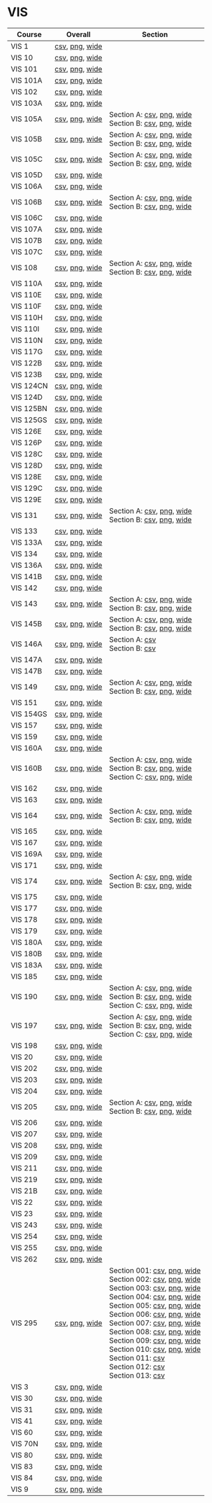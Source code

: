 # VIS

| Course | Overall | Section |
| ------ | ------- | ------- |
| VIS 1 | [csv](https://github.com/UCSD-Historical-Enrollment-Data/2024Fall/blob/main/overall/VIS%201.csv), [png](https://raw.githubusercontent.com/UCSD-Historical-Enrollment-Data/2024Fall/main/plot_overall/VIS%201.png), [wide](https://raw.githubusercontent.com/UCSD-Historical-Enrollment-Data/2024Fall/main/plot_overall_wide/VIS%201.png) |  |
| VIS 10 | [csv](https://github.com/UCSD-Historical-Enrollment-Data/2024Fall/blob/main/overall/VIS%2010.csv), [png](https://raw.githubusercontent.com/UCSD-Historical-Enrollment-Data/2024Fall/main/plot_overall/VIS%2010.png), [wide](https://raw.githubusercontent.com/UCSD-Historical-Enrollment-Data/2024Fall/main/plot_overall_wide/VIS%2010.png) |  |
| VIS 101 | [csv](https://github.com/UCSD-Historical-Enrollment-Data/2024Fall/blob/main/overall/VIS%20101.csv), [png](https://raw.githubusercontent.com/UCSD-Historical-Enrollment-Data/2024Fall/main/plot_overall/VIS%20101.png), [wide](https://raw.githubusercontent.com/UCSD-Historical-Enrollment-Data/2024Fall/main/plot_overall_wide/VIS%20101.png) |  |
| VIS 101A | [csv](https://github.com/UCSD-Historical-Enrollment-Data/2024Fall/blob/main/overall/VIS%20101A.csv), [png](https://raw.githubusercontent.com/UCSD-Historical-Enrollment-Data/2024Fall/main/plot_overall/VIS%20101A.png), [wide](https://raw.githubusercontent.com/UCSD-Historical-Enrollment-Data/2024Fall/main/plot_overall_wide/VIS%20101A.png) |  |
| VIS 102 | [csv](https://github.com/UCSD-Historical-Enrollment-Data/2024Fall/blob/main/overall/VIS%20102.csv), [png](https://raw.githubusercontent.com/UCSD-Historical-Enrollment-Data/2024Fall/main/plot_overall/VIS%20102.png), [wide](https://raw.githubusercontent.com/UCSD-Historical-Enrollment-Data/2024Fall/main/plot_overall_wide/VIS%20102.png) |  |
| VIS 103A | [csv](https://github.com/UCSD-Historical-Enrollment-Data/2024Fall/blob/main/overall/VIS%20103A.csv), [png](https://raw.githubusercontent.com/UCSD-Historical-Enrollment-Data/2024Fall/main/plot_overall/VIS%20103A.png), [wide](https://raw.githubusercontent.com/UCSD-Historical-Enrollment-Data/2024Fall/main/plot_overall_wide/VIS%20103A.png) |  |
| VIS 105A | [csv](https://github.com/UCSD-Historical-Enrollment-Data/2024Fall/blob/main/overall/VIS%20105A.csv), [png](https://raw.githubusercontent.com/UCSD-Historical-Enrollment-Data/2024Fall/main/plot_overall/VIS%20105A.png), [wide](https://raw.githubusercontent.com/UCSD-Historical-Enrollment-Data/2024Fall/main/plot_overall_wide/VIS%20105A.png) | Section A: [csv](https://github.com/UCSD-Historical-Enrollment-Data/2024Fall/blob/main/section/VIS%20105A_A.csv), [png](https://raw.githubusercontent.com/UCSD-Historical-Enrollment-Data/2024Fall/main/plot_section/VIS%20105A_A.png), [wide](https://raw.githubusercontent.com/UCSD-Historical-Enrollment-Data/2024Fall/main/plot_section_wide/VIS%20105A_A.png)<br>Section B: [csv](https://github.com/UCSD-Historical-Enrollment-Data/2024Fall/blob/main/section/VIS%20105A_B.csv), [png](https://raw.githubusercontent.com/UCSD-Historical-Enrollment-Data/2024Fall/main/plot_section/VIS%20105A_B.png), [wide](https://raw.githubusercontent.com/UCSD-Historical-Enrollment-Data/2024Fall/main/plot_section_wide/VIS%20105A_B.png) |
| VIS 105B | [csv](https://github.com/UCSD-Historical-Enrollment-Data/2024Fall/blob/main/overall/VIS%20105B.csv), [png](https://raw.githubusercontent.com/UCSD-Historical-Enrollment-Data/2024Fall/main/plot_overall/VIS%20105B.png), [wide](https://raw.githubusercontent.com/UCSD-Historical-Enrollment-Data/2024Fall/main/plot_overall_wide/VIS%20105B.png) | Section A: [csv](https://github.com/UCSD-Historical-Enrollment-Data/2024Fall/blob/main/section/VIS%20105B_A.csv), [png](https://raw.githubusercontent.com/UCSD-Historical-Enrollment-Data/2024Fall/main/plot_section/VIS%20105B_A.png), [wide](https://raw.githubusercontent.com/UCSD-Historical-Enrollment-Data/2024Fall/main/plot_section_wide/VIS%20105B_A.png)<br>Section B: [csv](https://github.com/UCSD-Historical-Enrollment-Data/2024Fall/blob/main/section/VIS%20105B_B.csv), [png](https://raw.githubusercontent.com/UCSD-Historical-Enrollment-Data/2024Fall/main/plot_section/VIS%20105B_B.png), [wide](https://raw.githubusercontent.com/UCSD-Historical-Enrollment-Data/2024Fall/main/plot_section_wide/VIS%20105B_B.png) |
| VIS 105C | [csv](https://github.com/UCSD-Historical-Enrollment-Data/2024Fall/blob/main/overall/VIS%20105C.csv), [png](https://raw.githubusercontent.com/UCSD-Historical-Enrollment-Data/2024Fall/main/plot_overall/VIS%20105C.png), [wide](https://raw.githubusercontent.com/UCSD-Historical-Enrollment-Data/2024Fall/main/plot_overall_wide/VIS%20105C.png) | Section A: [csv](https://github.com/UCSD-Historical-Enrollment-Data/2024Fall/blob/main/section/VIS%20105C_A.csv), [png](https://raw.githubusercontent.com/UCSD-Historical-Enrollment-Data/2024Fall/main/plot_section/VIS%20105C_A.png), [wide](https://raw.githubusercontent.com/UCSD-Historical-Enrollment-Data/2024Fall/main/plot_section_wide/VIS%20105C_A.png)<br>Section B: [csv](https://github.com/UCSD-Historical-Enrollment-Data/2024Fall/blob/main/section/VIS%20105C_B.csv), [png](https://raw.githubusercontent.com/UCSD-Historical-Enrollment-Data/2024Fall/main/plot_section/VIS%20105C_B.png), [wide](https://raw.githubusercontent.com/UCSD-Historical-Enrollment-Data/2024Fall/main/plot_section_wide/VIS%20105C_B.png) |
| VIS 105D | [csv](https://github.com/UCSD-Historical-Enrollment-Data/2024Fall/blob/main/overall/VIS%20105D.csv), [png](https://raw.githubusercontent.com/UCSD-Historical-Enrollment-Data/2024Fall/main/plot_overall/VIS%20105D.png), [wide](https://raw.githubusercontent.com/UCSD-Historical-Enrollment-Data/2024Fall/main/plot_overall_wide/VIS%20105D.png) |  |
| VIS 106A | [csv](https://github.com/UCSD-Historical-Enrollment-Data/2024Fall/blob/main/overall/VIS%20106A.csv), [png](https://raw.githubusercontent.com/UCSD-Historical-Enrollment-Data/2024Fall/main/plot_overall/VIS%20106A.png), [wide](https://raw.githubusercontent.com/UCSD-Historical-Enrollment-Data/2024Fall/main/plot_overall_wide/VIS%20106A.png) |  |
| VIS 106B | [csv](https://github.com/UCSD-Historical-Enrollment-Data/2024Fall/blob/main/overall/VIS%20106B.csv), [png](https://raw.githubusercontent.com/UCSD-Historical-Enrollment-Data/2024Fall/main/plot_overall/VIS%20106B.png), [wide](https://raw.githubusercontent.com/UCSD-Historical-Enrollment-Data/2024Fall/main/plot_overall_wide/VIS%20106B.png) | Section A: [csv](https://github.com/UCSD-Historical-Enrollment-Data/2024Fall/blob/main/section/VIS%20106B_A.csv), [png](https://raw.githubusercontent.com/UCSD-Historical-Enrollment-Data/2024Fall/main/plot_section/VIS%20106B_A.png), [wide](https://raw.githubusercontent.com/UCSD-Historical-Enrollment-Data/2024Fall/main/plot_section_wide/VIS%20106B_A.png)<br>Section B: [csv](https://github.com/UCSD-Historical-Enrollment-Data/2024Fall/blob/main/section/VIS%20106B_B.csv), [png](https://raw.githubusercontent.com/UCSD-Historical-Enrollment-Data/2024Fall/main/plot_section/VIS%20106B_B.png), [wide](https://raw.githubusercontent.com/UCSD-Historical-Enrollment-Data/2024Fall/main/plot_section_wide/VIS%20106B_B.png) |
| VIS 106C | [csv](https://github.com/UCSD-Historical-Enrollment-Data/2024Fall/blob/main/overall/VIS%20106C.csv), [png](https://raw.githubusercontent.com/UCSD-Historical-Enrollment-Data/2024Fall/main/plot_overall/VIS%20106C.png), [wide](https://raw.githubusercontent.com/UCSD-Historical-Enrollment-Data/2024Fall/main/plot_overall_wide/VIS%20106C.png) |  |
| VIS 107A | [csv](https://github.com/UCSD-Historical-Enrollment-Data/2024Fall/blob/main/overall/VIS%20107A.csv), [png](https://raw.githubusercontent.com/UCSD-Historical-Enrollment-Data/2024Fall/main/plot_overall/VIS%20107A.png), [wide](https://raw.githubusercontent.com/UCSD-Historical-Enrollment-Data/2024Fall/main/plot_overall_wide/VIS%20107A.png) |  |
| VIS 107B | [csv](https://github.com/UCSD-Historical-Enrollment-Data/2024Fall/blob/main/overall/VIS%20107B.csv), [png](https://raw.githubusercontent.com/UCSD-Historical-Enrollment-Data/2024Fall/main/plot_overall/VIS%20107B.png), [wide](https://raw.githubusercontent.com/UCSD-Historical-Enrollment-Data/2024Fall/main/plot_overall_wide/VIS%20107B.png) |  |
| VIS 107C | [csv](https://github.com/UCSD-Historical-Enrollment-Data/2024Fall/blob/main/overall/VIS%20107C.csv), [png](https://raw.githubusercontent.com/UCSD-Historical-Enrollment-Data/2024Fall/main/plot_overall/VIS%20107C.png), [wide](https://raw.githubusercontent.com/UCSD-Historical-Enrollment-Data/2024Fall/main/plot_overall_wide/VIS%20107C.png) |  |
| VIS 108 | [csv](https://github.com/UCSD-Historical-Enrollment-Data/2024Fall/blob/main/overall/VIS%20108.csv), [png](https://raw.githubusercontent.com/UCSD-Historical-Enrollment-Data/2024Fall/main/plot_overall/VIS%20108.png), [wide](https://raw.githubusercontent.com/UCSD-Historical-Enrollment-Data/2024Fall/main/plot_overall_wide/VIS%20108.png) | Section A: [csv](https://github.com/UCSD-Historical-Enrollment-Data/2024Fall/blob/main/section/VIS%20108_A.csv), [png](https://raw.githubusercontent.com/UCSD-Historical-Enrollment-Data/2024Fall/main/plot_section/VIS%20108_A.png), [wide](https://raw.githubusercontent.com/UCSD-Historical-Enrollment-Data/2024Fall/main/plot_section_wide/VIS%20108_A.png)<br>Section B: [csv](https://github.com/UCSD-Historical-Enrollment-Data/2024Fall/blob/main/section/VIS%20108_B.csv), [png](https://raw.githubusercontent.com/UCSD-Historical-Enrollment-Data/2024Fall/main/plot_section/VIS%20108_B.png), [wide](https://raw.githubusercontent.com/UCSD-Historical-Enrollment-Data/2024Fall/main/plot_section_wide/VIS%20108_B.png) |
| VIS 110A | [csv](https://github.com/UCSD-Historical-Enrollment-Data/2024Fall/blob/main/overall/VIS%20110A.csv), [png](https://raw.githubusercontent.com/UCSD-Historical-Enrollment-Data/2024Fall/main/plot_overall/VIS%20110A.png), [wide](https://raw.githubusercontent.com/UCSD-Historical-Enrollment-Data/2024Fall/main/plot_overall_wide/VIS%20110A.png) |  |
| VIS 110E | [csv](https://github.com/UCSD-Historical-Enrollment-Data/2024Fall/blob/main/overall/VIS%20110E.csv), [png](https://raw.githubusercontent.com/UCSD-Historical-Enrollment-Data/2024Fall/main/plot_overall/VIS%20110E.png), [wide](https://raw.githubusercontent.com/UCSD-Historical-Enrollment-Data/2024Fall/main/plot_overall_wide/VIS%20110E.png) |  |
| VIS 110F | [csv](https://github.com/UCSD-Historical-Enrollment-Data/2024Fall/blob/main/overall/VIS%20110F.csv), [png](https://raw.githubusercontent.com/UCSD-Historical-Enrollment-Data/2024Fall/main/plot_overall/VIS%20110F.png), [wide](https://raw.githubusercontent.com/UCSD-Historical-Enrollment-Data/2024Fall/main/plot_overall_wide/VIS%20110F.png) |  |
| VIS 110H | [csv](https://github.com/UCSD-Historical-Enrollment-Data/2024Fall/blob/main/overall/VIS%20110H.csv), [png](https://raw.githubusercontent.com/UCSD-Historical-Enrollment-Data/2024Fall/main/plot_overall/VIS%20110H.png), [wide](https://raw.githubusercontent.com/UCSD-Historical-Enrollment-Data/2024Fall/main/plot_overall_wide/VIS%20110H.png) |  |
| VIS 110I | [csv](https://github.com/UCSD-Historical-Enrollment-Data/2024Fall/blob/main/overall/VIS%20110I.csv), [png](https://raw.githubusercontent.com/UCSD-Historical-Enrollment-Data/2024Fall/main/plot_overall/VIS%20110I.png), [wide](https://raw.githubusercontent.com/UCSD-Historical-Enrollment-Data/2024Fall/main/plot_overall_wide/VIS%20110I.png) |  |
| VIS 110N | [csv](https://github.com/UCSD-Historical-Enrollment-Data/2024Fall/blob/main/overall/VIS%20110N.csv), [png](https://raw.githubusercontent.com/UCSD-Historical-Enrollment-Data/2024Fall/main/plot_overall/VIS%20110N.png), [wide](https://raw.githubusercontent.com/UCSD-Historical-Enrollment-Data/2024Fall/main/plot_overall_wide/VIS%20110N.png) |  |
| VIS 117G | [csv](https://github.com/UCSD-Historical-Enrollment-Data/2024Fall/blob/main/overall/VIS%20117G.csv), [png](https://raw.githubusercontent.com/UCSD-Historical-Enrollment-Data/2024Fall/main/plot_overall/VIS%20117G.png), [wide](https://raw.githubusercontent.com/UCSD-Historical-Enrollment-Data/2024Fall/main/plot_overall_wide/VIS%20117G.png) |  |
| VIS 122B | [csv](https://github.com/UCSD-Historical-Enrollment-Data/2024Fall/blob/main/overall/VIS%20122B.csv), [png](https://raw.githubusercontent.com/UCSD-Historical-Enrollment-Data/2024Fall/main/plot_overall/VIS%20122B.png), [wide](https://raw.githubusercontent.com/UCSD-Historical-Enrollment-Data/2024Fall/main/plot_overall_wide/VIS%20122B.png) |  |
| VIS 123B | [csv](https://github.com/UCSD-Historical-Enrollment-Data/2024Fall/blob/main/overall/VIS%20123B.csv), [png](https://raw.githubusercontent.com/UCSD-Historical-Enrollment-Data/2024Fall/main/plot_overall/VIS%20123B.png), [wide](https://raw.githubusercontent.com/UCSD-Historical-Enrollment-Data/2024Fall/main/plot_overall_wide/VIS%20123B.png) |  |
| VIS 124CN | [csv](https://github.com/UCSD-Historical-Enrollment-Data/2024Fall/blob/main/overall/VIS%20124CN.csv), [png](https://raw.githubusercontent.com/UCSD-Historical-Enrollment-Data/2024Fall/main/plot_overall/VIS%20124CN.png), [wide](https://raw.githubusercontent.com/UCSD-Historical-Enrollment-Data/2024Fall/main/plot_overall_wide/VIS%20124CN.png) |  |
| VIS 124D | [csv](https://github.com/UCSD-Historical-Enrollment-Data/2024Fall/blob/main/overall/VIS%20124D.csv), [png](https://raw.githubusercontent.com/UCSD-Historical-Enrollment-Data/2024Fall/main/plot_overall/VIS%20124D.png), [wide](https://raw.githubusercontent.com/UCSD-Historical-Enrollment-Data/2024Fall/main/plot_overall_wide/VIS%20124D.png) |  |
| VIS 125BN | [csv](https://github.com/UCSD-Historical-Enrollment-Data/2024Fall/blob/main/overall/VIS%20125BN.csv), [png](https://raw.githubusercontent.com/UCSD-Historical-Enrollment-Data/2024Fall/main/plot_overall/VIS%20125BN.png), [wide](https://raw.githubusercontent.com/UCSD-Historical-Enrollment-Data/2024Fall/main/plot_overall_wide/VIS%20125BN.png) |  |
| VIS 125GS | [csv](https://github.com/UCSD-Historical-Enrollment-Data/2024Fall/blob/main/overall/VIS%20125GS.csv), [png](https://raw.githubusercontent.com/UCSD-Historical-Enrollment-Data/2024Fall/main/plot_overall/VIS%20125GS.png), [wide](https://raw.githubusercontent.com/UCSD-Historical-Enrollment-Data/2024Fall/main/plot_overall_wide/VIS%20125GS.png) |  |
| VIS 126E | [csv](https://github.com/UCSD-Historical-Enrollment-Data/2024Fall/blob/main/overall/VIS%20126E.csv), [png](https://raw.githubusercontent.com/UCSD-Historical-Enrollment-Data/2024Fall/main/plot_overall/VIS%20126E.png), [wide](https://raw.githubusercontent.com/UCSD-Historical-Enrollment-Data/2024Fall/main/plot_overall_wide/VIS%20126E.png) |  |
| VIS 126P | [csv](https://github.com/UCSD-Historical-Enrollment-Data/2024Fall/blob/main/overall/VIS%20126P.csv), [png](https://raw.githubusercontent.com/UCSD-Historical-Enrollment-Data/2024Fall/main/plot_overall/VIS%20126P.png), [wide](https://raw.githubusercontent.com/UCSD-Historical-Enrollment-Data/2024Fall/main/plot_overall_wide/VIS%20126P.png) |  |
| VIS 128C | [csv](https://github.com/UCSD-Historical-Enrollment-Data/2024Fall/blob/main/overall/VIS%20128C.csv), [png](https://raw.githubusercontent.com/UCSD-Historical-Enrollment-Data/2024Fall/main/plot_overall/VIS%20128C.png), [wide](https://raw.githubusercontent.com/UCSD-Historical-Enrollment-Data/2024Fall/main/plot_overall_wide/VIS%20128C.png) |  |
| VIS 128D | [csv](https://github.com/UCSD-Historical-Enrollment-Data/2024Fall/blob/main/overall/VIS%20128D.csv), [png](https://raw.githubusercontent.com/UCSD-Historical-Enrollment-Data/2024Fall/main/plot_overall/VIS%20128D.png), [wide](https://raw.githubusercontent.com/UCSD-Historical-Enrollment-Data/2024Fall/main/plot_overall_wide/VIS%20128D.png) |  |
| VIS 128E | [csv](https://github.com/UCSD-Historical-Enrollment-Data/2024Fall/blob/main/overall/VIS%20128E.csv), [png](https://raw.githubusercontent.com/UCSD-Historical-Enrollment-Data/2024Fall/main/plot_overall/VIS%20128E.png), [wide](https://raw.githubusercontent.com/UCSD-Historical-Enrollment-Data/2024Fall/main/plot_overall_wide/VIS%20128E.png) |  |
| VIS 129C | [csv](https://github.com/UCSD-Historical-Enrollment-Data/2024Fall/blob/main/overall/VIS%20129C.csv), [png](https://raw.githubusercontent.com/UCSD-Historical-Enrollment-Data/2024Fall/main/plot_overall/VIS%20129C.png), [wide](https://raw.githubusercontent.com/UCSD-Historical-Enrollment-Data/2024Fall/main/plot_overall_wide/VIS%20129C.png) |  |
| VIS 129E | [csv](https://github.com/UCSD-Historical-Enrollment-Data/2024Fall/blob/main/overall/VIS%20129E.csv), [png](https://raw.githubusercontent.com/UCSD-Historical-Enrollment-Data/2024Fall/main/plot_overall/VIS%20129E.png), [wide](https://raw.githubusercontent.com/UCSD-Historical-Enrollment-Data/2024Fall/main/plot_overall_wide/VIS%20129E.png) |  |
| VIS 131 | [csv](https://github.com/UCSD-Historical-Enrollment-Data/2024Fall/blob/main/overall/VIS%20131.csv), [png](https://raw.githubusercontent.com/UCSD-Historical-Enrollment-Data/2024Fall/main/plot_overall/VIS%20131.png), [wide](https://raw.githubusercontent.com/UCSD-Historical-Enrollment-Data/2024Fall/main/plot_overall_wide/VIS%20131.png) | Section A: [csv](https://github.com/UCSD-Historical-Enrollment-Data/2024Fall/blob/main/section/VIS%20131_A.csv), [png](https://raw.githubusercontent.com/UCSD-Historical-Enrollment-Data/2024Fall/main/plot_section/VIS%20131_A.png), [wide](https://raw.githubusercontent.com/UCSD-Historical-Enrollment-Data/2024Fall/main/plot_section_wide/VIS%20131_A.png)<br>Section B: [csv](https://github.com/UCSD-Historical-Enrollment-Data/2024Fall/blob/main/section/VIS%20131_B.csv), [png](https://raw.githubusercontent.com/UCSD-Historical-Enrollment-Data/2024Fall/main/plot_section/VIS%20131_B.png), [wide](https://raw.githubusercontent.com/UCSD-Historical-Enrollment-Data/2024Fall/main/plot_section_wide/VIS%20131_B.png) |
| VIS 133 | [csv](https://github.com/UCSD-Historical-Enrollment-Data/2024Fall/blob/main/overall/VIS%20133.csv), [png](https://raw.githubusercontent.com/UCSD-Historical-Enrollment-Data/2024Fall/main/plot_overall/VIS%20133.png), [wide](https://raw.githubusercontent.com/UCSD-Historical-Enrollment-Data/2024Fall/main/plot_overall_wide/VIS%20133.png) |  |
| VIS 133A | [csv](https://github.com/UCSD-Historical-Enrollment-Data/2024Fall/blob/main/overall/VIS%20133A.csv), [png](https://raw.githubusercontent.com/UCSD-Historical-Enrollment-Data/2024Fall/main/plot_overall/VIS%20133A.png), [wide](https://raw.githubusercontent.com/UCSD-Historical-Enrollment-Data/2024Fall/main/plot_overall_wide/VIS%20133A.png) |  |
| VIS 134 | [csv](https://github.com/UCSD-Historical-Enrollment-Data/2024Fall/blob/main/overall/VIS%20134.csv), [png](https://raw.githubusercontent.com/UCSD-Historical-Enrollment-Data/2024Fall/main/plot_overall/VIS%20134.png), [wide](https://raw.githubusercontent.com/UCSD-Historical-Enrollment-Data/2024Fall/main/plot_overall_wide/VIS%20134.png) |  |
| VIS 136A | [csv](https://github.com/UCSD-Historical-Enrollment-Data/2024Fall/blob/main/overall/VIS%20136A.csv), [png](https://raw.githubusercontent.com/UCSD-Historical-Enrollment-Data/2024Fall/main/plot_overall/VIS%20136A.png), [wide](https://raw.githubusercontent.com/UCSD-Historical-Enrollment-Data/2024Fall/main/plot_overall_wide/VIS%20136A.png) |  |
| VIS 141B | [csv](https://github.com/UCSD-Historical-Enrollment-Data/2024Fall/blob/main/overall/VIS%20141B.csv), [png](https://raw.githubusercontent.com/UCSD-Historical-Enrollment-Data/2024Fall/main/plot_overall/VIS%20141B.png), [wide](https://raw.githubusercontent.com/UCSD-Historical-Enrollment-Data/2024Fall/main/plot_overall_wide/VIS%20141B.png) |  |
| VIS 142 | [csv](https://github.com/UCSD-Historical-Enrollment-Data/2024Fall/blob/main/overall/VIS%20142.csv), [png](https://raw.githubusercontent.com/UCSD-Historical-Enrollment-Data/2024Fall/main/plot_overall/VIS%20142.png), [wide](https://raw.githubusercontent.com/UCSD-Historical-Enrollment-Data/2024Fall/main/plot_overall_wide/VIS%20142.png) |  |
| VIS 143 | [csv](https://github.com/UCSD-Historical-Enrollment-Data/2024Fall/blob/main/overall/VIS%20143.csv), [png](https://raw.githubusercontent.com/UCSD-Historical-Enrollment-Data/2024Fall/main/plot_overall/VIS%20143.png), [wide](https://raw.githubusercontent.com/UCSD-Historical-Enrollment-Data/2024Fall/main/plot_overall_wide/VIS%20143.png) | Section A: [csv](https://github.com/UCSD-Historical-Enrollment-Data/2024Fall/blob/main/section/VIS%20143_A.csv), [png](https://raw.githubusercontent.com/UCSD-Historical-Enrollment-Data/2024Fall/main/plot_section/VIS%20143_A.png), [wide](https://raw.githubusercontent.com/UCSD-Historical-Enrollment-Data/2024Fall/main/plot_section_wide/VIS%20143_A.png)<br>Section B: [csv](https://github.com/UCSD-Historical-Enrollment-Data/2024Fall/blob/main/section/VIS%20143_B.csv), [png](https://raw.githubusercontent.com/UCSD-Historical-Enrollment-Data/2024Fall/main/plot_section/VIS%20143_B.png), [wide](https://raw.githubusercontent.com/UCSD-Historical-Enrollment-Data/2024Fall/main/plot_section_wide/VIS%20143_B.png) |
| VIS 145B | [csv](https://github.com/UCSD-Historical-Enrollment-Data/2024Fall/blob/main/overall/VIS%20145B.csv), [png](https://raw.githubusercontent.com/UCSD-Historical-Enrollment-Data/2024Fall/main/plot_overall/VIS%20145B.png), [wide](https://raw.githubusercontent.com/UCSD-Historical-Enrollment-Data/2024Fall/main/plot_overall_wide/VIS%20145B.png) | Section A: [csv](https://github.com/UCSD-Historical-Enrollment-Data/2024Fall/blob/main/section/VIS%20145B_A.csv), [png](https://raw.githubusercontent.com/UCSD-Historical-Enrollment-Data/2024Fall/main/plot_section/VIS%20145B_A.png), [wide](https://raw.githubusercontent.com/UCSD-Historical-Enrollment-Data/2024Fall/main/plot_section_wide/VIS%20145B_A.png)<br>Section B: [csv](https://github.com/UCSD-Historical-Enrollment-Data/2024Fall/blob/main/section/VIS%20145B_B.csv), [png](https://raw.githubusercontent.com/UCSD-Historical-Enrollment-Data/2024Fall/main/plot_section/VIS%20145B_B.png), [wide](https://raw.githubusercontent.com/UCSD-Historical-Enrollment-Data/2024Fall/main/plot_section_wide/VIS%20145B_B.png) |
| VIS 146A | [csv](https://github.com/UCSD-Historical-Enrollment-Data/2024Fall/blob/main/overall/VIS%20146A.csv), [png](https://raw.githubusercontent.com/UCSD-Historical-Enrollment-Data/2024Fall/main/plot_overall/VIS%20146A.png), [wide](https://raw.githubusercontent.com/UCSD-Historical-Enrollment-Data/2024Fall/main/plot_overall_wide/VIS%20146A.png) | Section A: [csv](https://github.com/UCSD-Historical-Enrollment-Data/2024Fall/blob/main/section/VIS%20146A_A.csv)<br>Section B: [csv](https://github.com/UCSD-Historical-Enrollment-Data/2024Fall/blob/main/section/VIS%20146A_B.csv) |
| VIS 147A | [csv](https://github.com/UCSD-Historical-Enrollment-Data/2024Fall/blob/main/overall/VIS%20147A.csv), [png](https://raw.githubusercontent.com/UCSD-Historical-Enrollment-Data/2024Fall/main/plot_overall/VIS%20147A.png), [wide](https://raw.githubusercontent.com/UCSD-Historical-Enrollment-Data/2024Fall/main/plot_overall_wide/VIS%20147A.png) |  |
| VIS 147B | [csv](https://github.com/UCSD-Historical-Enrollment-Data/2024Fall/blob/main/overall/VIS%20147B.csv), [png](https://raw.githubusercontent.com/UCSD-Historical-Enrollment-Data/2024Fall/main/plot_overall/VIS%20147B.png), [wide](https://raw.githubusercontent.com/UCSD-Historical-Enrollment-Data/2024Fall/main/plot_overall_wide/VIS%20147B.png) |  |
| VIS 149 | [csv](https://github.com/UCSD-Historical-Enrollment-Data/2024Fall/blob/main/overall/VIS%20149.csv), [png](https://raw.githubusercontent.com/UCSD-Historical-Enrollment-Data/2024Fall/main/plot_overall/VIS%20149.png), [wide](https://raw.githubusercontent.com/UCSD-Historical-Enrollment-Data/2024Fall/main/plot_overall_wide/VIS%20149.png) | Section A: [csv](https://github.com/UCSD-Historical-Enrollment-Data/2024Fall/blob/main/section/VIS%20149_A.csv), [png](https://raw.githubusercontent.com/UCSD-Historical-Enrollment-Data/2024Fall/main/plot_section/VIS%20149_A.png), [wide](https://raw.githubusercontent.com/UCSD-Historical-Enrollment-Data/2024Fall/main/plot_section_wide/VIS%20149_A.png)<br>Section B: [csv](https://github.com/UCSD-Historical-Enrollment-Data/2024Fall/blob/main/section/VIS%20149_B.csv), [png](https://raw.githubusercontent.com/UCSD-Historical-Enrollment-Data/2024Fall/main/plot_section/VIS%20149_B.png), [wide](https://raw.githubusercontent.com/UCSD-Historical-Enrollment-Data/2024Fall/main/plot_section_wide/VIS%20149_B.png) |
| VIS 151 | [csv](https://github.com/UCSD-Historical-Enrollment-Data/2024Fall/blob/main/overall/VIS%20151.csv), [png](https://raw.githubusercontent.com/UCSD-Historical-Enrollment-Data/2024Fall/main/plot_overall/VIS%20151.png), [wide](https://raw.githubusercontent.com/UCSD-Historical-Enrollment-Data/2024Fall/main/plot_overall_wide/VIS%20151.png) |  |
| VIS 154GS | [csv](https://github.com/UCSD-Historical-Enrollment-Data/2024Fall/blob/main/overall/VIS%20154GS.csv), [png](https://raw.githubusercontent.com/UCSD-Historical-Enrollment-Data/2024Fall/main/plot_overall/VIS%20154GS.png), [wide](https://raw.githubusercontent.com/UCSD-Historical-Enrollment-Data/2024Fall/main/plot_overall_wide/VIS%20154GS.png) |  |
| VIS 157 | [csv](https://github.com/UCSD-Historical-Enrollment-Data/2024Fall/blob/main/overall/VIS%20157.csv), [png](https://raw.githubusercontent.com/UCSD-Historical-Enrollment-Data/2024Fall/main/plot_overall/VIS%20157.png), [wide](https://raw.githubusercontent.com/UCSD-Historical-Enrollment-Data/2024Fall/main/plot_overall_wide/VIS%20157.png) |  |
| VIS 159 | [csv](https://github.com/UCSD-Historical-Enrollment-Data/2024Fall/blob/main/overall/VIS%20159.csv), [png](https://raw.githubusercontent.com/UCSD-Historical-Enrollment-Data/2024Fall/main/plot_overall/VIS%20159.png), [wide](https://raw.githubusercontent.com/UCSD-Historical-Enrollment-Data/2024Fall/main/plot_overall_wide/VIS%20159.png) |  |
| VIS 160A | [csv](https://github.com/UCSD-Historical-Enrollment-Data/2024Fall/blob/main/overall/VIS%20160A.csv), [png](https://raw.githubusercontent.com/UCSD-Historical-Enrollment-Data/2024Fall/main/plot_overall/VIS%20160A.png), [wide](https://raw.githubusercontent.com/UCSD-Historical-Enrollment-Data/2024Fall/main/plot_overall_wide/VIS%20160A.png) |  |
| VIS 160B | [csv](https://github.com/UCSD-Historical-Enrollment-Data/2024Fall/blob/main/overall/VIS%20160B.csv), [png](https://raw.githubusercontent.com/UCSD-Historical-Enrollment-Data/2024Fall/main/plot_overall/VIS%20160B.png), [wide](https://raw.githubusercontent.com/UCSD-Historical-Enrollment-Data/2024Fall/main/plot_overall_wide/VIS%20160B.png) | Section A: [csv](https://github.com/UCSD-Historical-Enrollment-Data/2024Fall/blob/main/section/VIS%20160B_A.csv), [png](https://raw.githubusercontent.com/UCSD-Historical-Enrollment-Data/2024Fall/main/plot_section/VIS%20160B_A.png), [wide](https://raw.githubusercontent.com/UCSD-Historical-Enrollment-Data/2024Fall/main/plot_section_wide/VIS%20160B_A.png)<br>Section B: [csv](https://github.com/UCSD-Historical-Enrollment-Data/2024Fall/blob/main/section/VIS%20160B_B.csv), [png](https://raw.githubusercontent.com/UCSD-Historical-Enrollment-Data/2024Fall/main/plot_section/VIS%20160B_B.png), [wide](https://raw.githubusercontent.com/UCSD-Historical-Enrollment-Data/2024Fall/main/plot_section_wide/VIS%20160B_B.png)<br>Section C: [csv](https://github.com/UCSD-Historical-Enrollment-Data/2024Fall/blob/main/section/VIS%20160B_C.csv), [png](https://raw.githubusercontent.com/UCSD-Historical-Enrollment-Data/2024Fall/main/plot_section/VIS%20160B_C.png), [wide](https://raw.githubusercontent.com/UCSD-Historical-Enrollment-Data/2024Fall/main/plot_section_wide/VIS%20160B_C.png) |
| VIS 162 | [csv](https://github.com/UCSD-Historical-Enrollment-Data/2024Fall/blob/main/overall/VIS%20162.csv), [png](https://raw.githubusercontent.com/UCSD-Historical-Enrollment-Data/2024Fall/main/plot_overall/VIS%20162.png), [wide](https://raw.githubusercontent.com/UCSD-Historical-Enrollment-Data/2024Fall/main/plot_overall_wide/VIS%20162.png) |  |
| VIS 163 | [csv](https://github.com/UCSD-Historical-Enrollment-Data/2024Fall/blob/main/overall/VIS%20163.csv), [png](https://raw.githubusercontent.com/UCSD-Historical-Enrollment-Data/2024Fall/main/plot_overall/VIS%20163.png), [wide](https://raw.githubusercontent.com/UCSD-Historical-Enrollment-Data/2024Fall/main/plot_overall_wide/VIS%20163.png) |  |
| VIS 164 | [csv](https://github.com/UCSD-Historical-Enrollment-Data/2024Fall/blob/main/overall/VIS%20164.csv), [png](https://raw.githubusercontent.com/UCSD-Historical-Enrollment-Data/2024Fall/main/plot_overall/VIS%20164.png), [wide](https://raw.githubusercontent.com/UCSD-Historical-Enrollment-Data/2024Fall/main/plot_overall_wide/VIS%20164.png) | Section A: [csv](https://github.com/UCSD-Historical-Enrollment-Data/2024Fall/blob/main/section/VIS%20164_A.csv), [png](https://raw.githubusercontent.com/UCSD-Historical-Enrollment-Data/2024Fall/main/plot_section/VIS%20164_A.png), [wide](https://raw.githubusercontent.com/UCSD-Historical-Enrollment-Data/2024Fall/main/plot_section_wide/VIS%20164_A.png)<br>Section B: [csv](https://github.com/UCSD-Historical-Enrollment-Data/2024Fall/blob/main/section/VIS%20164_B.csv), [png](https://raw.githubusercontent.com/UCSD-Historical-Enrollment-Data/2024Fall/main/plot_section/VIS%20164_B.png), [wide](https://raw.githubusercontent.com/UCSD-Historical-Enrollment-Data/2024Fall/main/plot_section_wide/VIS%20164_B.png) |
| VIS 165 | [csv](https://github.com/UCSD-Historical-Enrollment-Data/2024Fall/blob/main/overall/VIS%20165.csv), [png](https://raw.githubusercontent.com/UCSD-Historical-Enrollment-Data/2024Fall/main/plot_overall/VIS%20165.png), [wide](https://raw.githubusercontent.com/UCSD-Historical-Enrollment-Data/2024Fall/main/plot_overall_wide/VIS%20165.png) |  |
| VIS 167 | [csv](https://github.com/UCSD-Historical-Enrollment-Data/2024Fall/blob/main/overall/VIS%20167.csv), [png](https://raw.githubusercontent.com/UCSD-Historical-Enrollment-Data/2024Fall/main/plot_overall/VIS%20167.png), [wide](https://raw.githubusercontent.com/UCSD-Historical-Enrollment-Data/2024Fall/main/plot_overall_wide/VIS%20167.png) |  |
| VIS 169A | [csv](https://github.com/UCSD-Historical-Enrollment-Data/2024Fall/blob/main/overall/VIS%20169A.csv), [png](https://raw.githubusercontent.com/UCSD-Historical-Enrollment-Data/2024Fall/main/plot_overall/VIS%20169A.png), [wide](https://raw.githubusercontent.com/UCSD-Historical-Enrollment-Data/2024Fall/main/plot_overall_wide/VIS%20169A.png) |  |
| VIS 171 | [csv](https://github.com/UCSD-Historical-Enrollment-Data/2024Fall/blob/main/overall/VIS%20171.csv), [png](https://raw.githubusercontent.com/UCSD-Historical-Enrollment-Data/2024Fall/main/plot_overall/VIS%20171.png), [wide](https://raw.githubusercontent.com/UCSD-Historical-Enrollment-Data/2024Fall/main/plot_overall_wide/VIS%20171.png) |  |
| VIS 174 | [csv](https://github.com/UCSD-Historical-Enrollment-Data/2024Fall/blob/main/overall/VIS%20174.csv), [png](https://raw.githubusercontent.com/UCSD-Historical-Enrollment-Data/2024Fall/main/plot_overall/VIS%20174.png), [wide](https://raw.githubusercontent.com/UCSD-Historical-Enrollment-Data/2024Fall/main/plot_overall_wide/VIS%20174.png) | Section A: [csv](https://github.com/UCSD-Historical-Enrollment-Data/2024Fall/blob/main/section/VIS%20174_A.csv), [png](https://raw.githubusercontent.com/UCSD-Historical-Enrollment-Data/2024Fall/main/plot_section/VIS%20174_A.png), [wide](https://raw.githubusercontent.com/UCSD-Historical-Enrollment-Data/2024Fall/main/plot_section_wide/VIS%20174_A.png)<br>Section B: [csv](https://github.com/UCSD-Historical-Enrollment-Data/2024Fall/blob/main/section/VIS%20174_B.csv), [png](https://raw.githubusercontent.com/UCSD-Historical-Enrollment-Data/2024Fall/main/plot_section/VIS%20174_B.png), [wide](https://raw.githubusercontent.com/UCSD-Historical-Enrollment-Data/2024Fall/main/plot_section_wide/VIS%20174_B.png) |
| VIS 175 | [csv](https://github.com/UCSD-Historical-Enrollment-Data/2024Fall/blob/main/overall/VIS%20175.csv), [png](https://raw.githubusercontent.com/UCSD-Historical-Enrollment-Data/2024Fall/main/plot_overall/VIS%20175.png), [wide](https://raw.githubusercontent.com/UCSD-Historical-Enrollment-Data/2024Fall/main/plot_overall_wide/VIS%20175.png) |  |
| VIS 177 | [csv](https://github.com/UCSD-Historical-Enrollment-Data/2024Fall/blob/main/overall/VIS%20177.csv), [png](https://raw.githubusercontent.com/UCSD-Historical-Enrollment-Data/2024Fall/main/plot_overall/VIS%20177.png), [wide](https://raw.githubusercontent.com/UCSD-Historical-Enrollment-Data/2024Fall/main/plot_overall_wide/VIS%20177.png) |  |
| VIS 178 | [csv](https://github.com/UCSD-Historical-Enrollment-Data/2024Fall/blob/main/overall/VIS%20178.csv), [png](https://raw.githubusercontent.com/UCSD-Historical-Enrollment-Data/2024Fall/main/plot_overall/VIS%20178.png), [wide](https://raw.githubusercontent.com/UCSD-Historical-Enrollment-Data/2024Fall/main/plot_overall_wide/VIS%20178.png) |  |
| VIS 179 | [csv](https://github.com/UCSD-Historical-Enrollment-Data/2024Fall/blob/main/overall/VIS%20179.csv), [png](https://raw.githubusercontent.com/UCSD-Historical-Enrollment-Data/2024Fall/main/plot_overall/VIS%20179.png), [wide](https://raw.githubusercontent.com/UCSD-Historical-Enrollment-Data/2024Fall/main/plot_overall_wide/VIS%20179.png) |  |
| VIS 180A | [csv](https://github.com/UCSD-Historical-Enrollment-Data/2024Fall/blob/main/overall/VIS%20180A.csv), [png](https://raw.githubusercontent.com/UCSD-Historical-Enrollment-Data/2024Fall/main/plot_overall/VIS%20180A.png), [wide](https://raw.githubusercontent.com/UCSD-Historical-Enrollment-Data/2024Fall/main/plot_overall_wide/VIS%20180A.png) |  |
| VIS 180B | [csv](https://github.com/UCSD-Historical-Enrollment-Data/2024Fall/blob/main/overall/VIS%20180B.csv), [png](https://raw.githubusercontent.com/UCSD-Historical-Enrollment-Data/2024Fall/main/plot_overall/VIS%20180B.png), [wide](https://raw.githubusercontent.com/UCSD-Historical-Enrollment-Data/2024Fall/main/plot_overall_wide/VIS%20180B.png) |  |
| VIS 183A | [csv](https://github.com/UCSD-Historical-Enrollment-Data/2024Fall/blob/main/overall/VIS%20183A.csv), [png](https://raw.githubusercontent.com/UCSD-Historical-Enrollment-Data/2024Fall/main/plot_overall/VIS%20183A.png), [wide](https://raw.githubusercontent.com/UCSD-Historical-Enrollment-Data/2024Fall/main/plot_overall_wide/VIS%20183A.png) |  |
| VIS 185 | [csv](https://github.com/UCSD-Historical-Enrollment-Data/2024Fall/blob/main/overall/VIS%20185.csv), [png](https://raw.githubusercontent.com/UCSD-Historical-Enrollment-Data/2024Fall/main/plot_overall/VIS%20185.png), [wide](https://raw.githubusercontent.com/UCSD-Historical-Enrollment-Data/2024Fall/main/plot_overall_wide/VIS%20185.png) |  |
| VIS 190 | [csv](https://github.com/UCSD-Historical-Enrollment-Data/2024Fall/blob/main/overall/VIS%20190.csv), [png](https://raw.githubusercontent.com/UCSD-Historical-Enrollment-Data/2024Fall/main/plot_overall/VIS%20190.png), [wide](https://raw.githubusercontent.com/UCSD-Historical-Enrollment-Data/2024Fall/main/plot_overall_wide/VIS%20190.png) | Section A: [csv](https://github.com/UCSD-Historical-Enrollment-Data/2024Fall/blob/main/section/VIS%20190_A.csv), [png](https://raw.githubusercontent.com/UCSD-Historical-Enrollment-Data/2024Fall/main/plot_section/VIS%20190_A.png), [wide](https://raw.githubusercontent.com/UCSD-Historical-Enrollment-Data/2024Fall/main/plot_section_wide/VIS%20190_A.png)<br>Section B: [csv](https://github.com/UCSD-Historical-Enrollment-Data/2024Fall/blob/main/section/VIS%20190_B.csv), [png](https://raw.githubusercontent.com/UCSD-Historical-Enrollment-Data/2024Fall/main/plot_section/VIS%20190_B.png), [wide](https://raw.githubusercontent.com/UCSD-Historical-Enrollment-Data/2024Fall/main/plot_section_wide/VIS%20190_B.png)<br>Section C: [csv](https://github.com/UCSD-Historical-Enrollment-Data/2024Fall/blob/main/section/VIS%20190_C.csv), [png](https://raw.githubusercontent.com/UCSD-Historical-Enrollment-Data/2024Fall/main/plot_section/VIS%20190_C.png), [wide](https://raw.githubusercontent.com/UCSD-Historical-Enrollment-Data/2024Fall/main/plot_section_wide/VIS%20190_C.png) |
| VIS 197 | [csv](https://github.com/UCSD-Historical-Enrollment-Data/2024Fall/blob/main/overall/VIS%20197.csv), [png](https://raw.githubusercontent.com/UCSD-Historical-Enrollment-Data/2024Fall/main/plot_overall/VIS%20197.png), [wide](https://raw.githubusercontent.com/UCSD-Historical-Enrollment-Data/2024Fall/main/plot_overall_wide/VIS%20197.png) | Section A: [csv](https://github.com/UCSD-Historical-Enrollment-Data/2024Fall/blob/main/section/VIS%20197_A.csv), [png](https://raw.githubusercontent.com/UCSD-Historical-Enrollment-Data/2024Fall/main/plot_section/VIS%20197_A.png), [wide](https://raw.githubusercontent.com/UCSD-Historical-Enrollment-Data/2024Fall/main/plot_section_wide/VIS%20197_A.png)<br>Section B: [csv](https://github.com/UCSD-Historical-Enrollment-Data/2024Fall/blob/main/section/VIS%20197_B.csv), [png](https://raw.githubusercontent.com/UCSD-Historical-Enrollment-Data/2024Fall/main/plot_section/VIS%20197_B.png), [wide](https://raw.githubusercontent.com/UCSD-Historical-Enrollment-Data/2024Fall/main/plot_section_wide/VIS%20197_B.png)<br>Section C: [csv](https://github.com/UCSD-Historical-Enrollment-Data/2024Fall/blob/main/section/VIS%20197_C.csv), [png](https://raw.githubusercontent.com/UCSD-Historical-Enrollment-Data/2024Fall/main/plot_section/VIS%20197_C.png), [wide](https://raw.githubusercontent.com/UCSD-Historical-Enrollment-Data/2024Fall/main/plot_section_wide/VIS%20197_C.png) |
| VIS 198 | [csv](https://github.com/UCSD-Historical-Enrollment-Data/2024Fall/blob/main/overall/VIS%20198.csv), [png](https://raw.githubusercontent.com/UCSD-Historical-Enrollment-Data/2024Fall/main/plot_overall/VIS%20198.png), [wide](https://raw.githubusercontent.com/UCSD-Historical-Enrollment-Data/2024Fall/main/plot_overall_wide/VIS%20198.png) |  |
| VIS 20 | [csv](https://github.com/UCSD-Historical-Enrollment-Data/2024Fall/blob/main/overall/VIS%2020.csv), [png](https://raw.githubusercontent.com/UCSD-Historical-Enrollment-Data/2024Fall/main/plot_overall/VIS%2020.png), [wide](https://raw.githubusercontent.com/UCSD-Historical-Enrollment-Data/2024Fall/main/plot_overall_wide/VIS%2020.png) |  |
| VIS 202 | [csv](https://github.com/UCSD-Historical-Enrollment-Data/2024Fall/blob/main/overall/VIS%20202.csv), [png](https://raw.githubusercontent.com/UCSD-Historical-Enrollment-Data/2024Fall/main/plot_overall/VIS%20202.png), [wide](https://raw.githubusercontent.com/UCSD-Historical-Enrollment-Data/2024Fall/main/plot_overall_wide/VIS%20202.png) |  |
| VIS 203 | [csv](https://github.com/UCSD-Historical-Enrollment-Data/2024Fall/blob/main/overall/VIS%20203.csv), [png](https://raw.githubusercontent.com/UCSD-Historical-Enrollment-Data/2024Fall/main/plot_overall/VIS%20203.png), [wide](https://raw.githubusercontent.com/UCSD-Historical-Enrollment-Data/2024Fall/main/plot_overall_wide/VIS%20203.png) |  |
| VIS 204 | [csv](https://github.com/UCSD-Historical-Enrollment-Data/2024Fall/blob/main/overall/VIS%20204.csv), [png](https://raw.githubusercontent.com/UCSD-Historical-Enrollment-Data/2024Fall/main/plot_overall/VIS%20204.png), [wide](https://raw.githubusercontent.com/UCSD-Historical-Enrollment-Data/2024Fall/main/plot_overall_wide/VIS%20204.png) |  |
| VIS 205 | [csv](https://github.com/UCSD-Historical-Enrollment-Data/2024Fall/blob/main/overall/VIS%20205.csv), [png](https://raw.githubusercontent.com/UCSD-Historical-Enrollment-Data/2024Fall/main/plot_overall/VIS%20205.png), [wide](https://raw.githubusercontent.com/UCSD-Historical-Enrollment-Data/2024Fall/main/plot_overall_wide/VIS%20205.png) | Section A: [csv](https://github.com/UCSD-Historical-Enrollment-Data/2024Fall/blob/main/section/VIS%20205_A.csv), [png](https://raw.githubusercontent.com/UCSD-Historical-Enrollment-Data/2024Fall/main/plot_section/VIS%20205_A.png), [wide](https://raw.githubusercontent.com/UCSD-Historical-Enrollment-Data/2024Fall/main/plot_section_wide/VIS%20205_A.png)<br>Section B: [csv](https://github.com/UCSD-Historical-Enrollment-Data/2024Fall/blob/main/section/VIS%20205_B.csv), [png](https://raw.githubusercontent.com/UCSD-Historical-Enrollment-Data/2024Fall/main/plot_section/VIS%20205_B.png), [wide](https://raw.githubusercontent.com/UCSD-Historical-Enrollment-Data/2024Fall/main/plot_section_wide/VIS%20205_B.png) |
| VIS 206 | [csv](https://github.com/UCSD-Historical-Enrollment-Data/2024Fall/blob/main/overall/VIS%20206.csv), [png](https://raw.githubusercontent.com/UCSD-Historical-Enrollment-Data/2024Fall/main/plot_overall/VIS%20206.png), [wide](https://raw.githubusercontent.com/UCSD-Historical-Enrollment-Data/2024Fall/main/plot_overall_wide/VIS%20206.png) |  |
| VIS 207 | [csv](https://github.com/UCSD-Historical-Enrollment-Data/2024Fall/blob/main/overall/VIS%20207.csv), [png](https://raw.githubusercontent.com/UCSD-Historical-Enrollment-Data/2024Fall/main/plot_overall/VIS%20207.png), [wide](https://raw.githubusercontent.com/UCSD-Historical-Enrollment-Data/2024Fall/main/plot_overall_wide/VIS%20207.png) |  |
| VIS 208 | [csv](https://github.com/UCSD-Historical-Enrollment-Data/2024Fall/blob/main/overall/VIS%20208.csv), [png](https://raw.githubusercontent.com/UCSD-Historical-Enrollment-Data/2024Fall/main/plot_overall/VIS%20208.png), [wide](https://raw.githubusercontent.com/UCSD-Historical-Enrollment-Data/2024Fall/main/plot_overall_wide/VIS%20208.png) |  |
| VIS 209 | [csv](https://github.com/UCSD-Historical-Enrollment-Data/2024Fall/blob/main/overall/VIS%20209.csv), [png](https://raw.githubusercontent.com/UCSD-Historical-Enrollment-Data/2024Fall/main/plot_overall/VIS%20209.png), [wide](https://raw.githubusercontent.com/UCSD-Historical-Enrollment-Data/2024Fall/main/plot_overall_wide/VIS%20209.png) |  |
| VIS 211 | [csv](https://github.com/UCSD-Historical-Enrollment-Data/2024Fall/blob/main/overall/VIS%20211.csv), [png](https://raw.githubusercontent.com/UCSD-Historical-Enrollment-Data/2024Fall/main/plot_overall/VIS%20211.png), [wide](https://raw.githubusercontent.com/UCSD-Historical-Enrollment-Data/2024Fall/main/plot_overall_wide/VIS%20211.png) |  |
| VIS 219 | [csv](https://github.com/UCSD-Historical-Enrollment-Data/2024Fall/blob/main/overall/VIS%20219.csv), [png](https://raw.githubusercontent.com/UCSD-Historical-Enrollment-Data/2024Fall/main/plot_overall/VIS%20219.png), [wide](https://raw.githubusercontent.com/UCSD-Historical-Enrollment-Data/2024Fall/main/plot_overall_wide/VIS%20219.png) |  |
| VIS 21B | [csv](https://github.com/UCSD-Historical-Enrollment-Data/2024Fall/blob/main/overall/VIS%2021B.csv), [png](https://raw.githubusercontent.com/UCSD-Historical-Enrollment-Data/2024Fall/main/plot_overall/VIS%2021B.png), [wide](https://raw.githubusercontent.com/UCSD-Historical-Enrollment-Data/2024Fall/main/plot_overall_wide/VIS%2021B.png) |  |
| VIS 22 | [csv](https://github.com/UCSD-Historical-Enrollment-Data/2024Fall/blob/main/overall/VIS%2022.csv), [png](https://raw.githubusercontent.com/UCSD-Historical-Enrollment-Data/2024Fall/main/plot_overall/VIS%2022.png), [wide](https://raw.githubusercontent.com/UCSD-Historical-Enrollment-Data/2024Fall/main/plot_overall_wide/VIS%2022.png) |  |
| VIS 23 | [csv](https://github.com/UCSD-Historical-Enrollment-Data/2024Fall/blob/main/overall/VIS%2023.csv), [png](https://raw.githubusercontent.com/UCSD-Historical-Enrollment-Data/2024Fall/main/plot_overall/VIS%2023.png), [wide](https://raw.githubusercontent.com/UCSD-Historical-Enrollment-Data/2024Fall/main/plot_overall_wide/VIS%2023.png) |  |
| VIS 243 | [csv](https://github.com/UCSD-Historical-Enrollment-Data/2024Fall/blob/main/overall/VIS%20243.csv), [png](https://raw.githubusercontent.com/UCSD-Historical-Enrollment-Data/2024Fall/main/plot_overall/VIS%20243.png), [wide](https://raw.githubusercontent.com/UCSD-Historical-Enrollment-Data/2024Fall/main/plot_overall_wide/VIS%20243.png) |  |
| VIS 254 | [csv](https://github.com/UCSD-Historical-Enrollment-Data/2024Fall/blob/main/overall/VIS%20254.csv), [png](https://raw.githubusercontent.com/UCSD-Historical-Enrollment-Data/2024Fall/main/plot_overall/VIS%20254.png), [wide](https://raw.githubusercontent.com/UCSD-Historical-Enrollment-Data/2024Fall/main/plot_overall_wide/VIS%20254.png) |  |
| VIS 255 | [csv](https://github.com/UCSD-Historical-Enrollment-Data/2024Fall/blob/main/overall/VIS%20255.csv), [png](https://raw.githubusercontent.com/UCSD-Historical-Enrollment-Data/2024Fall/main/plot_overall/VIS%20255.png), [wide](https://raw.githubusercontent.com/UCSD-Historical-Enrollment-Data/2024Fall/main/plot_overall_wide/VIS%20255.png) |  |
| VIS 262 | [csv](https://github.com/UCSD-Historical-Enrollment-Data/2024Fall/blob/main/overall/VIS%20262.csv), [png](https://raw.githubusercontent.com/UCSD-Historical-Enrollment-Data/2024Fall/main/plot_overall/VIS%20262.png), [wide](https://raw.githubusercontent.com/UCSD-Historical-Enrollment-Data/2024Fall/main/plot_overall_wide/VIS%20262.png) |  |
| VIS 295 | [csv](https://github.com/UCSD-Historical-Enrollment-Data/2024Fall/blob/main/overall/VIS%20295.csv), [png](https://raw.githubusercontent.com/UCSD-Historical-Enrollment-Data/2024Fall/main/plot_overall/VIS%20295.png), [wide](https://raw.githubusercontent.com/UCSD-Historical-Enrollment-Data/2024Fall/main/plot_overall_wide/VIS%20295.png) | Section 001: [csv](https://github.com/UCSD-Historical-Enrollment-Data/2024Fall/blob/main/section/VIS%20295_001.csv), [png](https://raw.githubusercontent.com/UCSD-Historical-Enrollment-Data/2024Fall/main/plot_section/VIS%20295_001.png), [wide](https://raw.githubusercontent.com/UCSD-Historical-Enrollment-Data/2024Fall/main/plot_section_wide/VIS%20295_001.png)<br>Section 002: [csv](https://github.com/UCSD-Historical-Enrollment-Data/2024Fall/blob/main/section/VIS%20295_002.csv), [png](https://raw.githubusercontent.com/UCSD-Historical-Enrollment-Data/2024Fall/main/plot_section/VIS%20295_002.png), [wide](https://raw.githubusercontent.com/UCSD-Historical-Enrollment-Data/2024Fall/main/plot_section_wide/VIS%20295_002.png)<br>Section 003: [csv](https://github.com/UCSD-Historical-Enrollment-Data/2024Fall/blob/main/section/VIS%20295_003.csv), [png](https://raw.githubusercontent.com/UCSD-Historical-Enrollment-Data/2024Fall/main/plot_section/VIS%20295_003.png), [wide](https://raw.githubusercontent.com/UCSD-Historical-Enrollment-Data/2024Fall/main/plot_section_wide/VIS%20295_003.png)<br>Section 004: [csv](https://github.com/UCSD-Historical-Enrollment-Data/2024Fall/blob/main/section/VIS%20295_004.csv), [png](https://raw.githubusercontent.com/UCSD-Historical-Enrollment-Data/2024Fall/main/plot_section/VIS%20295_004.png), [wide](https://raw.githubusercontent.com/UCSD-Historical-Enrollment-Data/2024Fall/main/plot_section_wide/VIS%20295_004.png)<br>Section 005: [csv](https://github.com/UCSD-Historical-Enrollment-Data/2024Fall/blob/main/section/VIS%20295_005.csv), [png](https://raw.githubusercontent.com/UCSD-Historical-Enrollment-Data/2024Fall/main/plot_section/VIS%20295_005.png), [wide](https://raw.githubusercontent.com/UCSD-Historical-Enrollment-Data/2024Fall/main/plot_section_wide/VIS%20295_005.png)<br>Section 006: [csv](https://github.com/UCSD-Historical-Enrollment-Data/2024Fall/blob/main/section/VIS%20295_006.csv), [png](https://raw.githubusercontent.com/UCSD-Historical-Enrollment-Data/2024Fall/main/plot_section/VIS%20295_006.png), [wide](https://raw.githubusercontent.com/UCSD-Historical-Enrollment-Data/2024Fall/main/plot_section_wide/VIS%20295_006.png)<br>Section 007: [csv](https://github.com/UCSD-Historical-Enrollment-Data/2024Fall/blob/main/section/VIS%20295_007.csv), [png](https://raw.githubusercontent.com/UCSD-Historical-Enrollment-Data/2024Fall/main/plot_section/VIS%20295_007.png), [wide](https://raw.githubusercontent.com/UCSD-Historical-Enrollment-Data/2024Fall/main/plot_section_wide/VIS%20295_007.png)<br>Section 008: [csv](https://github.com/UCSD-Historical-Enrollment-Data/2024Fall/blob/main/section/VIS%20295_008.csv), [png](https://raw.githubusercontent.com/UCSD-Historical-Enrollment-Data/2024Fall/main/plot_section/VIS%20295_008.png), [wide](https://raw.githubusercontent.com/UCSD-Historical-Enrollment-Data/2024Fall/main/plot_section_wide/VIS%20295_008.png)<br>Section 009: [csv](https://github.com/UCSD-Historical-Enrollment-Data/2024Fall/blob/main/section/VIS%20295_009.csv), [png](https://raw.githubusercontent.com/UCSD-Historical-Enrollment-Data/2024Fall/main/plot_section/VIS%20295_009.png), [wide](https://raw.githubusercontent.com/UCSD-Historical-Enrollment-Data/2024Fall/main/plot_section_wide/VIS%20295_009.png)<br>Section 010: [csv](https://github.com/UCSD-Historical-Enrollment-Data/2024Fall/blob/main/section/VIS%20295_010.csv), [png](https://raw.githubusercontent.com/UCSD-Historical-Enrollment-Data/2024Fall/main/plot_section/VIS%20295_010.png), [wide](https://raw.githubusercontent.com/UCSD-Historical-Enrollment-Data/2024Fall/main/plot_section_wide/VIS%20295_010.png)<br>Section 011: [csv](https://github.com/UCSD-Historical-Enrollment-Data/2024Fall/blob/main/section/VIS%20295_011.csv)<br>Section 012: [csv](https://github.com/UCSD-Historical-Enrollment-Data/2024Fall/blob/main/section/VIS%20295_012.csv)<br>Section 013: [csv](https://github.com/UCSD-Historical-Enrollment-Data/2024Fall/blob/main/section/VIS%20295_013.csv) |
| VIS 3 | [csv](https://github.com/UCSD-Historical-Enrollment-Data/2024Fall/blob/main/overall/VIS%203.csv), [png](https://raw.githubusercontent.com/UCSD-Historical-Enrollment-Data/2024Fall/main/plot_overall/VIS%203.png), [wide](https://raw.githubusercontent.com/UCSD-Historical-Enrollment-Data/2024Fall/main/plot_overall_wide/VIS%203.png) |  |
| VIS 30 | [csv](https://github.com/UCSD-Historical-Enrollment-Data/2024Fall/blob/main/overall/VIS%2030.csv), [png](https://raw.githubusercontent.com/UCSD-Historical-Enrollment-Data/2024Fall/main/plot_overall/VIS%2030.png), [wide](https://raw.githubusercontent.com/UCSD-Historical-Enrollment-Data/2024Fall/main/plot_overall_wide/VIS%2030.png) |  |
| VIS 31 | [csv](https://github.com/UCSD-Historical-Enrollment-Data/2024Fall/blob/main/overall/VIS%2031.csv), [png](https://raw.githubusercontent.com/UCSD-Historical-Enrollment-Data/2024Fall/main/plot_overall/VIS%2031.png), [wide](https://raw.githubusercontent.com/UCSD-Historical-Enrollment-Data/2024Fall/main/plot_overall_wide/VIS%2031.png) |  |
| VIS 41 | [csv](https://github.com/UCSD-Historical-Enrollment-Data/2024Fall/blob/main/overall/VIS%2041.csv), [png](https://raw.githubusercontent.com/UCSD-Historical-Enrollment-Data/2024Fall/main/plot_overall/VIS%2041.png), [wide](https://raw.githubusercontent.com/UCSD-Historical-Enrollment-Data/2024Fall/main/plot_overall_wide/VIS%2041.png) |  |
| VIS 60 | [csv](https://github.com/UCSD-Historical-Enrollment-Data/2024Fall/blob/main/overall/VIS%2060.csv), [png](https://raw.githubusercontent.com/UCSD-Historical-Enrollment-Data/2024Fall/main/plot_overall/VIS%2060.png), [wide](https://raw.githubusercontent.com/UCSD-Historical-Enrollment-Data/2024Fall/main/plot_overall_wide/VIS%2060.png) |  |
| VIS 70N | [csv](https://github.com/UCSD-Historical-Enrollment-Data/2024Fall/blob/main/overall/VIS%2070N.csv), [png](https://raw.githubusercontent.com/UCSD-Historical-Enrollment-Data/2024Fall/main/plot_overall/VIS%2070N.png), [wide](https://raw.githubusercontent.com/UCSD-Historical-Enrollment-Data/2024Fall/main/plot_overall_wide/VIS%2070N.png) |  |
| VIS 80 | [csv](https://github.com/UCSD-Historical-Enrollment-Data/2024Fall/blob/main/overall/VIS%2080.csv), [png](https://raw.githubusercontent.com/UCSD-Historical-Enrollment-Data/2024Fall/main/plot_overall/VIS%2080.png), [wide](https://raw.githubusercontent.com/UCSD-Historical-Enrollment-Data/2024Fall/main/plot_overall_wide/VIS%2080.png) |  |
| VIS 83 | [csv](https://github.com/UCSD-Historical-Enrollment-Data/2024Fall/blob/main/overall/VIS%2083.csv), [png](https://raw.githubusercontent.com/UCSD-Historical-Enrollment-Data/2024Fall/main/plot_overall/VIS%2083.png), [wide](https://raw.githubusercontent.com/UCSD-Historical-Enrollment-Data/2024Fall/main/plot_overall_wide/VIS%2083.png) |  |
| VIS 84 | [csv](https://github.com/UCSD-Historical-Enrollment-Data/2024Fall/blob/main/overall/VIS%2084.csv), [png](https://raw.githubusercontent.com/UCSD-Historical-Enrollment-Data/2024Fall/main/plot_overall/VIS%2084.png), [wide](https://raw.githubusercontent.com/UCSD-Historical-Enrollment-Data/2024Fall/main/plot_overall_wide/VIS%2084.png) |  |
| VIS 9 | [csv](https://github.com/UCSD-Historical-Enrollment-Data/2024Fall/blob/main/overall/VIS%209.csv), [png](https://raw.githubusercontent.com/UCSD-Historical-Enrollment-Data/2024Fall/main/plot_overall/VIS%209.png), [wide](https://raw.githubusercontent.com/UCSD-Historical-Enrollment-Data/2024Fall/main/plot_overall_wide/VIS%209.png) |  |
